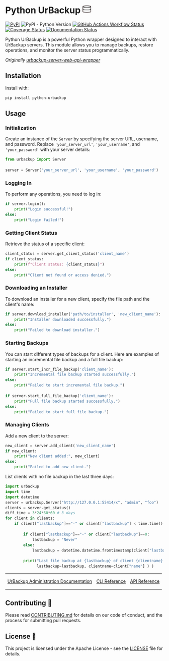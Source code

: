 # Python UrBackup [![urbackup.org](https://github.com/judahpaul16/python-urbackup/raw/master/docs/urbackup.png)](https://www.urbackup.org/)

[![PyPI](https://img.shields.io/pypi/v/python-urbackup)](https://pypi.org/project/python-urbackup/)
![PyPI - Python Version](https://img.shields.io/pypi/pyversions/dirconfig)
[![GitHub Actions Workflow Status](https://img.shields.io/github/actions/workflow/status/judahpaul16/python-urbackup/workflow.yaml)](https://github.com/judahpaul16/python-urbackup/actions)
[![Coverage Status](https://coveralls.io/repos/github/judahpaul16/python-urbackup/badge.svg?branch=master&kill_cache=1)](https://coveralls.io/github/judahpaul16/python-urbackup?branch=master)
[![Documentation Status](https://readthedocs.org/projects/python-urbackup/badge/?version=latest)](https://python-urbackup.readthedocs.io/en/latest/?badge=latest)

Python UrBackup is a powerful Python wrapper designed to interact with UrBackup servers. This module allows you to manage backups, restore operations, and monitor the server status programmatically.

*Originally [urbackup-server-web-api-wrapper](https://github.com/uroni/urbackup-server-python-web-api-wrapper)*

## Installation

Install with:
```bash
pip install python-urbackup
```

## Usage

### Initialization

Create an instance of the `Server` by specifying the server URL, username, and password. Replace `'your_server_url'`, `'your_username'`, and `'your_password'` with your server details:

```python
from urbackup import Server

server = Server('your_server_url', 'your_username', 'your_password')
```

### Logging In

To perform any operations, you need to log in:

```python
if server.login():
    print("Login successful!")
else:
    print("Login failed!")
```

### Getting Client Status

Retrieve the status of a specific client:

```python
client_status = server.get_client_status('client_name')
if client_status:
    print(f"Client status: {client_status}")
else:
    print("Client not found or access denied.")
```

### Downloading an Installer

To download an installer for a new client, specify the file path and the client's name:

```python
if server.download_installer('path/to/installer', 'new_client_name'):
    print("Installer downloaded successfully.")
else:
    print("Failed to download installer.")
```

### Starting Backups

You can start different types of backups for a client. Here are examples of starting an incremental file backup and a full file backup:

```python
if server.start_incr_file_backup('client_name'):
    print("Incremental file backup started successfully.")
else:
    print("Failed to start incremental file backup.")

if server.start_full_file_backup('client_name'):
    print("Full file backup started successfully.")
else:
    print("Failed to start full file backup.")
```

### Managing Clients

Add a new client to the server:

```python
new_client = server.add_client('new_client_name')
if new_client:
    print("New client added:", new_client)
else:
    print("Failed to add new client.")
```

List clients with no file backup in the last three days:

```python
import urbackup
import time
import datetime
server = urbackup.Server("http://127.0.0.1:55414/x", "admin", "foo")
clients = server.get_status()
diff_time = 3*24*60*60 # 3 days
for client in clients:
    if client["lastbackup"]=="-" or client["lastbackup"] < time.time() - diff_time:

        if client["lastbackup"]=="-" or client["lastbackup"]==0:
            lastbackup = "Never"
        else:
            lastbackup = datetime.datetime.fromtimestamp(client["lastbackup"]).strftime("%x %X")

        print("Last file backup at {lastbackup} of client {clientname} is older than three days".format(
              lastbackup=lastbackup, clientname=client["name"] ) )
```

<table>
<tr>
<td>

[UrBackup Administration Documentation](https://www.urbackup.org/administration_manual.html)

</td>
<td>

[CLI Reference](https://python-urbackup.readthedocs.io/en/latest/cli_reference/)

</td>
<td>

[API Reference](https://python-urbackup.readthedocs.io/en/latest/api_reference/)

</td>
</tr>
</table>

## Contributing 🤝

Please read [CONTRIBUTING.md](CONTRIBUTING.md) for details on our code of conduct, and the process for submitting pull requests.

## License 📃

This project is licensed under the Apache License - see the [LICENSE](LICENSE) file for details.
